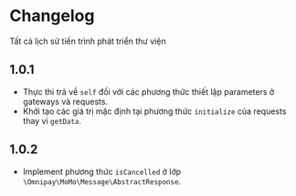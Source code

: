 # Changelog

Tất cả lịch sử tiến trình phát triển thư viện

## 1.0.1

- Thực thi trả về `self` đối với các phương thức thiết lập parameters ở gateways và requests.
- Khởi tạo các giá trị mặc định tại phương thức `initialize` của requests thay vì `getData`.

## 1.0.2

- Implement phương thức `isCancelled` ở lớp `\Omnipay\MoMo\Message\AbstractResponse`.
